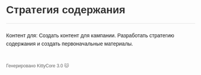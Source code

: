 <!DOCTYPE html>
<html lang="ru">
<head>
    <meta charset="UTF-8">
    <meta name="viewport" content="width=device-width, initial-scale=1.0">
    <title>Стратегия содержания</title>
    <style>
        body { font-family: Arial, sans-serif; margin: 40px; }
        .header { color: #333; border-bottom: 2px solid #eee; }
        .content { margin-top: 20px; line-height: 1.6; }
        .footer { margin-top: 40px; color: #666; font-size: 12px; }
    </style>
</head>
<body>
    <div class="header">
        <h1>Стратегия содержания</h1>
    </div>
    <div class="content">
        <p>Контент для: Создать контент для кампании. Разработать стратегию содержания и создать первоначальные материалы.</p>
    </div>
    <div class="footer">
        Генерировано KittyCore 3.0 🐱
    </div>
</body>
</html>